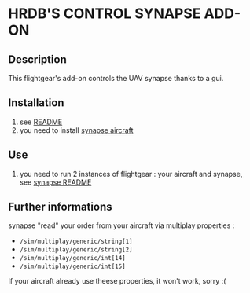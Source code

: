 HRDB'S CONTROL SYNAPSE ADD-ON
================================================================================

Description
-----------

This flightgear's add-on controls the UAV synapse thanks to a gui.

Installation
------------

1. see [README](../README.md)
2. you need to install [synapse aircraft](https://github.com/hardba11/synapse)

Use
------

1. you need to run 2 instances of flightgear : your aircraft and synapse, see [synapse README](https://github.com/hardba11/synapse/blob/main/README.md)

Further informations
--------------------

synapse "read" your order from your aircraft via multiplay properties :

- `/sim/multiplay/generic/string[1]`
- `/sim/multiplay/generic/string[2]`
- `/sim/multiplay/generic/int[14]`
- `/sim/multiplay/generic/int[15]`

If your aircraft already use theese properties, it won't work, sorry :(


